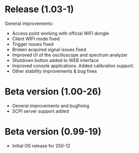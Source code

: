 # Release (1.03-1)

General improvements:
- Access point working with official WIFI dongle
- Client WIFI mode fixed
- Trigger issues fixed
- Broken acquired signal issues fixed
- Improved UI of the oscilloscope and spectrum analyzer
- Shutdown button added to WEB interface
- Improved console applications. Added calibration support.
- Other stability improvements & bug fixes

# Beta version (1.00-26)

- General improvements and bugfixing
- SCPI server support added

# Beta version (0.99-19)

- Initial OS release for 250-12
